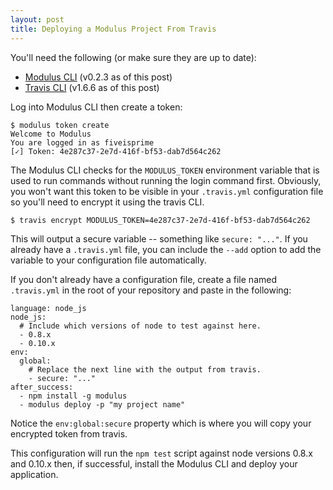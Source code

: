 ```yaml
---
layout: post
title: Deploying a Modulus Project From Travis
---
```


You'll need the following (or make sure they are up to date):

- [Modulus CLI](https://npm.im/modulus) (v0.2.3 as of this post)
- [Travis CLI](http://rubygems.org/gems/travis) (v1.6.6 as of this post)

Log into Modulus CLI then create a token:

    $ modulus token create
    Welcome to Modulus
    You are logged in as fiveisprime
    [✓] Token: 4e287c37-2e7d-416f-bf53-dab7d564c262

The Modulus CLI checks for the `MODULUS_TOKEN` environment variable that is used
to run commands without running the login command first. Obviously, you won't
want this token to be visible in your `.travis.yml` configuration file so you'll
need to encrypt it using the travis CLI.

    $ travis encrypt MODULUS_TOKEN=4e287c37-2e7d-416f-bf53-dab7d564c262

This will output a secure variable -- something like `secure: "..."`. If you
already have a `.travis.yml` file, you can include the `--add` option to add
the variable to your configuration file automatically.

If you don't already have a configuration file, create a file named
`.travis.yml` in the root of your repository and paste in the following:

    language: node_js
    node_js:
      # Include which versions of node to test against here.
      - 0.8.x
      - 0.10.x
    env:
      global:
        # Replace the next line with the output from travis.
        - secure: "..."
    after_success:
      - npm install -g modulus
      - modulus deploy -p "my project name"

Notice the `env:global:secure` property which is where you will copy your
encrypted token from travis.

This configuration will run the `npm test` script against node versions 0.8.x
and 0.10.x then, if successful, install the Modulus CLI and deploy your
application.
